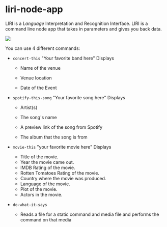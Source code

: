 # liri-node-app
LIRI is a _Language_ Interpretation and Recognition Interface. LIRI is a command line node app that takes in parameters and gives you back data.


![](https://media.giphy.com/media/lSys0YCNrfzoIqRJxG/giphy.webp)

You can use 4 different commands:
  * `concert-this` "Your favorite band here"
    Displays
    * Name of the venue

    * Venue location

    * Date of the Event 

   * `spotify-this-song` "Your favorite song here"
    Displays
     * Artist(s)

     * The song's name

     * A preview link of the song from Spotify

     * The album that the song is from

   * `movie-this` "your favorite movie here"
    Displays
       * Title of the movie.
       * Year the movie came out.
       * IMDB Rating of the movie.
       * Rotten Tomatoes Rating of the movie.
       * Country where the movie was produced.
       * Language of the movie.
       * Plot of the movie.
       * Actors in the movie.
   * `do-what-it-says` 
       * Reads a file for a static command and media file and performs the command on that media
